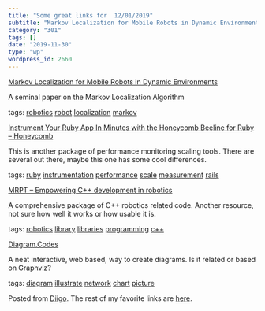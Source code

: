 ```yaml
---
title: "Some great links for  12/01/2019"
subtitle: "Markov Localization for Mobile Robots in Dynamic Environments"
category: "301"
tags: []
date: "2019-11-30"
type: "wp"
wordpress_id: 2660
---
```

[Markov Localization for Mobile Robots in Dynamic Environments](http://www.cs.cmu.edu/afs/cs/project/jair/pub/volume11/fox99a-html/jair-localize.html) 

A seminal paper on the Markov Localization Algorithm

 tags: [robotics](https://www.diigo.com/user/pitosalas/robotics) [robot](https://www.diigo.com/user/pitosalas/robot) [localization](https://www.diigo.com/user/pitosalas/localization) [markov](https://www.diigo.com/user/pitosalas/markov)

 [Instrument Your Ruby App In Minutes with the Honeycomb Beeline for Ruby – Honeycomb](https://www.honeycomb.io/blog/instrument-your-ruby-app-in-minutes-with-the-honeycomb-beeline-for-ruby/) 

This is another package of performance monitoring scaling tools. There are several out there, maybe this one has some cool differences.

 tags: [ruby](https://www.diigo.com/user/pitosalas/ruby) [instrumentation](https://www.diigo.com/user/pitosalas/instrumentation) [performance](https://www.diigo.com/user/pitosalas/performance) [scale](https://www.diigo.com/user/pitosalas/scale) [measurement](https://www.diigo.com/user/pitosalas/measurement) [rails](https://www.diigo.com/user/pitosalas/rails)

 [MRPT – Empowering C++ development in robotics](http://www.mrpt.org) 

A comprehensive package of C++ robotics related code. Another resource, not sure how well it works or how usable it is.

 tags: [robotics](https://www.diigo.com/user/pitosalas/robotics) [library](https://www.diigo.com/user/pitosalas/library) [libraries](https://www.diigo.com/user/pitosalas/libraries) [programming](https://www.diigo.com/user/pitosalas/programming) [c++](https://www.diigo.com/user/pitosalas/c++)

 [Diagram.Codes](https://www.diagram.codes) 

A neat interactive, web based, way to create diagrams. Is it related or based on Graphviz?

 tags: [diagram](https://www.diigo.com/user/pitosalas/diagram) [illustrate](https://www.diigo.com/user/pitosalas/illustrate) [network](https://www.diigo.com/user/pitosalas/network) [chart](https://www.diigo.com/user/pitosalas/chart) [picture](https://www.diigo.com/user/pitosalas/picture)

Posted from [Diigo](https://www.diigo.com). The rest of my favorite links are [here](https://www.diigo.com/user/pitosalas).